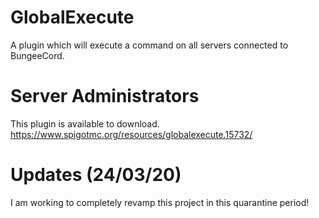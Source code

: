 # GlobalExecute
A plugin which will execute a command on all servers connected to BungeeCord.

# Server Administrators
This plugin is available to download. https://www.spigotmc.org/resources/globalexecute.15732/

# Updates (24/03/20)
I am working to completely revamp this project in this quarantine period!
